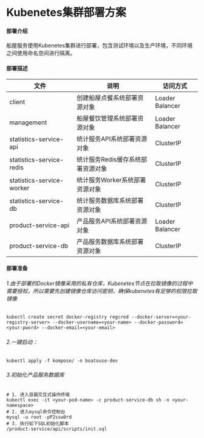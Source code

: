 
# Kubenetes集群部署方案

#### 部署介绍

船屋服务使用Kubenetes集群进行部署，包含测试环境以及生产环境，不同环境之间使用命名空间进行隔离。


#### 部署描述

| 文件  | 说明 | 访问方式 | 
| ------------ | ------------ | ------------ |
| client | 创建船屋点餐系统部署资源对象| Loader Balancer |
| management | 船屋餐饮管理系统部署资源对象  | Loader Balancer |
| statistics-service-api | 统计服务API系统部署资源对象   | ClusterIP |
| statistics-service-redis | 统计服务Redis缓存系统部署资源对象  |ClusterIP |
| statistics-service-worker | 统计服务Worker系统部署资源对象 |ClusterIP |
| statistics-service-db | 统计服务数据库系统部署资源对象 |ClusterIP |
| product-service-api | 产品服务API系统部署资源对象   |Loader Balancer |
| product-service-db | 产品服务数据库系统部署资源对象  |ClusterIP |

#### 部署准备

###### 1.由于部署的Docker镜像采用的私有仓库，Kubenetes节点在拉取镜像的过程中需要授权，所以需要先创建镜像仓库访问密钥，确保kubenetes有足够的权限拉取镜像

```shell
kubectl create secret docker-registry regcred --docker-server=<your-registry-server> --docker-username=<your-name> --docker-password=<your-pword> --docker-email=<your-email>
```


###### 2.一键启动：

`
kubectl apply -f kompose/ -n boatouse-dev
`


###### 3.初始化产品服务数据库

```shell
# 1. 进入容器交互式操作终端
kubectl exec -it <your-pod-name> -c product-service-db sh -n <your-namespace>
# 2. 进入mysql命令控制台
mysql -u root -pP2ssw0rd
# 3. 执行如下SQL初始化脚本
/product-service/api/scripts/init.sql
```


